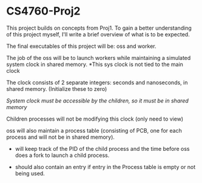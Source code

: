 # CS4760-Proj2
This project builds on concepts from Proj1. To gain a better understanding of this project myself, I'll write a brief overview of what is to be expected. 

The final executables of this project will be: oss and worker. 

The job of the oss will be to launch workers while maintaining a simulated system clock in shared memory. *This sys clock is not tied to the main clock

The clock consists of 2 separate integers: seconds and nanoseconds, in shared memory. (Initialize these to zero) 

*System clock must be accessible by the children, so it must be in shared memory* 

Children processes will not be modifying this clock (only need to view) 

oss will also maintain a process table (consisting of PCB, one for each process and will not be in shared memory). 
- will keep track of the PID of the child process and the time before oss does a fork to launch a child process. 

- should also contain an entry if entry in the Process table is empty or not being used. 


